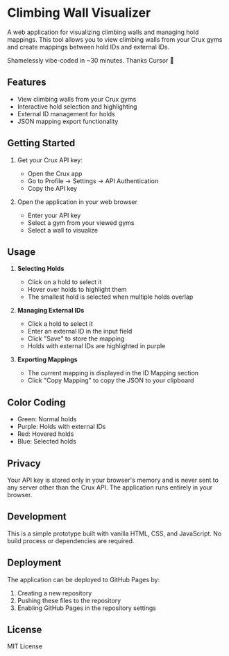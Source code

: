 # Climbing Wall Visualizer

A web application for visualizing climbing walls and managing hold mappings. This tool allows you to view climbing walls from your Crux gyms and create mappings between hold IDs and external IDs.

Shamelessly vibe-coded in ~30 minutes. Thanks Cursor 🫡

## Features

- View climbing walls from your Crux gyms
- Interactive hold selection and highlighting
- External ID management for holds
- JSON mapping export functionality

## Getting Started

1. Get your Crux API key:
   - Open the Crux app
   - Go to Profile -> Settings -> API Authentication
   - Copy the API key

2. Open the application in your web browser
   - Enter your API key
   - Select a gym from your viewed gyms
   - Select a wall to visualize

## Usage

1. **Selecting Holds**
   - Click on a hold to select it
   - Hover over holds to highlight them
   - The smallest hold is selected when multiple holds overlap

2. **Managing External IDs**
   - Click a hold to select it
   - Enter an external ID in the input field
   - Click "Save" to store the mapping
   - Holds with external IDs are highlighted in purple

3. **Exporting Mappings**
   - The current mapping is displayed in the ID Mapping section
   - Click "Copy Mapping" to copy the JSON to your clipboard

## Color Coding

- Green: Normal holds
- Purple: Holds with external IDs
- Red: Hovered holds
- Blue: Selected holds

## Privacy

Your API key is stored only in your browser's memory and is never sent to any server other than the Crux API. The application runs entirely in your browser.

## Development

This is a simple prototype built with vanilla HTML, CSS, and JavaScript. No build process or dependencies are required.

## Deployment

The application can be deployed to GitHub Pages by:

1. Creating a new repository
2. Pushing these files to the repository
3. Enabling GitHub Pages in the repository settings

## License

MIT License
